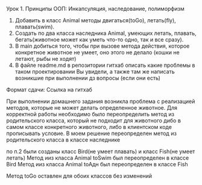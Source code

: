 Урок 1. Принципы ООП: Инкапсуляция, наследование, полиморфизм
1) Добавить в класс Animal методы двигаться(toGo), летать(fly), плавать(swim).
2) Создать по два класса
наследника Animal, умеющих летать, плавать, бегать(животное может как уметь что-то одно, так и все сразу).
3) В main добиться того, чтобы при вызове метода действия, которое конкретное животное не умеет, оно этого не делало (кошки не летают, рыбы не ходят)
4) В файле readme.md в репозитории гитхаб описать
какие проблемы в таком проектировании Вы увидели,
а также там же написать возникшие при выполнении дз вопросы
(если они есть)

Формат сдачи:
Ссылка на гитхаб

При выполнении домашнего задания возникла проблема с реализацией методов, которые не может делать определенное животное. 
Для корректной работы необходимо было переопределить метод из родительского класса, который не подходит для животного дибо в самом классе конкретного животного, 
либо в клиентском коде прописывать условие. 
В моем решение переопределен метод из родительского класса в классе наследнике

по п.2 были созданы класс Bird(не умеет плавать) и класс Fish(не умеет летать)
Метод ииз класса Animal toSwim был переопределен в классе Bird
Метод ииз класса Animal toАдн был переопределен в классе Fish

Метод toGo оставлен для обоих классов без изменений